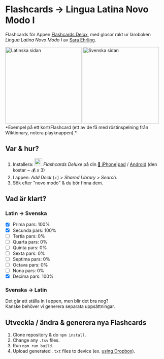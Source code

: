 # Flashcards → Lingua Latina Novo Modo I
Flashcards för Appen [Flashcards Delux](http://flashcardsdeluxe.com/), med glosor rakt ur läroboken *Lingua Latina Novo Modo I* av [Sara Ehrling](http://sprak.gu.se/english/about-the-department/staff?userId=xehrsa).


<img alt="Latinska sidan" width="240" src="https://cloud.githubusercontent.com/assets/207850/13633532/fbf60c1c-e5ef-11e5-85b2-e94f5b4e2bbb.png" />
<img alt="Svenska sidan" width="240" src="https://cloud.githubusercontent.com/assets/207850/13633533/fc0e4e58-e5ef-11e5-954f-2c3705ff4f89.png" />  
*Exempel på ett kort/Flashcard (ett av de få med röstinspelning från Wiktionary, notera playknappen).*

## Var & hur?

1. Installera: <img src="http://orangeorapple.com/Flashcards/images/WebIcon70.png" width="24" /> *Flashcards Deluxe* på din [:iphone: iPhone|pad](https://itunes.apple.com/us/app/flashcards-deluxe/id307840670?mt=8) / [Android](https://play.google.com/store/apps/details?id=com.orangeorapple.flashcards) (den kostar ~ :moneybag: x 3)
2. I appen: *Add Deck* (+) > *Shared Library* > *Search*.
3. Sök efter "novo modo" & du bör finna dem.

## Vad är klart?

### Latin → Svenska

 - [x] Prima pars: 100%
 - [x] Secunda pars: 100%
 - [ ] Tertia pars: 0%
 - [ ] Quarta pars: 0%
 - [ ] Quinta pars: 0%
 - [ ] Sexta pars: 0%
 - [ ] Septima pars: 0%
 - [ ] Octava pars: 0%
 - [ ] Nona pars: 0%
 - [x] Decima pars: 100%

### Svenska → Latin
Det går att ställa in i appen, men blir det bra nog?  
Kanske behöver vi generera separata uppsättningar.

## Utveckla / ändra & generera nya Flashcards

1. Clone repository & do `npm install`.
2. Change any `.tsv` files.
3. Run `npm run build`.
4. Upload generated `.txt` files to device (ex. [using Dropbox](http://orangeorapple.com/Flashcards/)).
